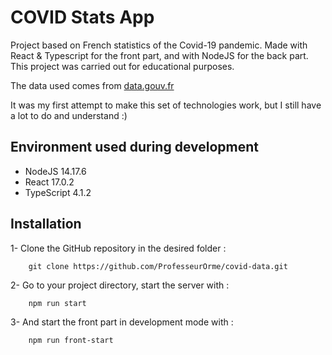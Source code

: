 # COVID Stats App


Project based on French statistics of the Covid-19 pandemic. Made with React & Typescript for the front part, and with NodeJS for the back part. This project was carried out for educational purposes.


The data used comes from [data.gouv.fr](https://www.data.gouv.fr/fr/pages/donnees-coronavirus/)

It was my first attempt to make this set of technologies work, but I still have a lot to do and understand :)

## Environment used during development

* NodeJS 14.17.6
* React 17.0.2
* TypeScript 4.1.2

## Installation
1- Clone the GitHub repository in the desired folder :
```
    git clone https://github.com/ProfesseurOrme/covid-data.git
```

2- Go to your project directory, start the server with  :
```
    npm run start
```

3- And start the front part in development mode with :
```
    npm run front-start
```